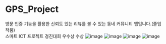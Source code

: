 # GPS_Project
방문 인증 기능을 활용한 신뢰도 있는 리뷰를 볼 수 있는 동네 커뮤니티 앱입니다.(졸업작품)  
스마트 ICT 프로젝트 경진대회 우수상 수상
![image](https://user-images.githubusercontent.com/120389195/233557740-b7f875ee-3384-4096-b0d7-91951fb3adb5.png)
![image](https://user-images.githubusercontent.com/120389195/233557811-b027c09c-3b2f-41d1-b267-4708c7ae1394.png)
![image](https://user-images.githubusercontent.com/120389195/233557837-219fc6e5-c00b-442f-93ef-ee1c67b2f09e.png)
![image](https://user-images.githubusercontent.com/120389195/233557905-749bdcf5-374f-43b0-9a4f-f9a72a7616b2.png)
